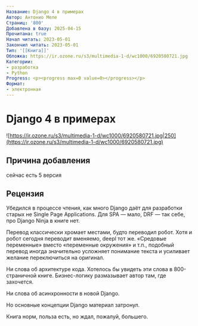 ```yaml
---
Название: Django 4 в примерах
Автор: Антонио Меле
Страниц: '800'
Добавлена в базу: 2025-04-15
Прочитана: true
Начал читать: 2023-05-01
Закончил читать: 2023-05-01
Тип: '[[Книга]]'
Обложка: https://ir.ozone.ru/s3/multimedia-1-d/wc1000/6920580721.jpg
Категории:
- разработка
- Python
Progress: <p><progress max=0 value=0></progress></p>
Формат:
- электронная
---
```

# Django 4 в примерах

![https://ir.ozone.ru/s3/multimedia-1-d/wc1000/6920580721.jpg|250](https://ir.ozone.ru/s3/multimedia-1-d/wc1000/6920580721.jpg)

## Причина добавления

сейчас есть 5 версия

## Рецензия

Убедился в процессе чтения, как много Django даёт для разработки старых не Single Page Applications. Для SPA — мало, DRF — так себе, про Django Ninja в книге нет.

Перевод классически хромает местами, будто переводил робот. Хотя и робот сегодня переводит вменяемо, deepl тот же. «Средовые переменные» вместо «переменные окружения» и т.п., подобный перевод иногда значительно усложняет понимание текста и усиливает желание переключиться на оригинал.

Ни слова об архитектуре кода. Хотелось бы увидеть эти слова в 800-страничной книге. Бизнес-логику размазывает автор там, где захочется.

Ни слова об асинхронности в новой Django.  

Но основные концепции Django материал затронул.

Книга норм, польза есть, но ждал, пожалуй, большего.
